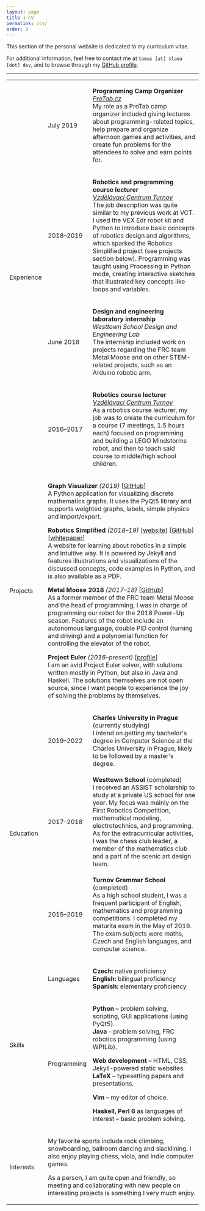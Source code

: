 ```yaml
---
layout: page
title : CV
permalink: /cv/
order: 3
---
```


This section of the personal website is dedicated to my curriculum vitae.

For additional information, feel free to contact me at `tomas [at] slama [dot] dev`, and to browse through my [GitHub profile](https://github.com/xiaoxiae/).

<hr style="margin-bottom: 0;">

<table class="cv-table">

  <tr>
    <td rowspan="4" class="cv-primary-group">
      <p><span>Experience</span></p>
    </td>
    <td class="cv-secondary-group">
      <p><span>July 2019</span></p>
    </td>
    <td class="cv-content-cell">
      <p>
        <strong>Programming Camp Organizer</strong>
		<br>
		<em><a href="http://protab.cz/">ProTab.cz</a></em>
        <br>
        My role as a ProTab camp organizer included giving lectures about programming-related topics, help prepare and organize afternoon games and activities, and create fun problems for the attendees to solve and earn points for.
      </p>
    </td>
  </tr>
  <tr>
    <td class="cv-secondary-group">
      <p><span>2018–2019</span></p>
    </td>
    <td class="cv-content-cell">
      <p>
        <strong>Robotics and programming course lecturer</strong>
		<br>
		<em><a href="http://www.vct.cz/">Vzdělávací Centrum Turnov</a></em>
        <br>
        The job description was quite similar to my previous work at VCT.
		I used the VEX Edr robot kit and Python to introduce basic concepts of robotics design and algorithms, which sparked the Robotics Simplified project (see projects section below).
		Programming was taught using Processing in Python mode, creating interactive sketches that illustrated key concepts like loops and variables.
      </p>
    </td>
  </tr>
  <tr>
    <td class="cv-secondary-group">
      <p><span>June 2018</span></p>
    </td>
    <td class="cv-content-cell">
      <p>
        <strong>Design and engineering laboratory internship</strong>
		<br>
		<em>Westtown School Design and Engineering Lab</em>
        <br>
        The internship included work on projects regarding the FRC team Metal Moose and on other STEM-related projects, such as an Arduino robotic arm.
      </p>
    </td>
  </tr>
  <tr>
    <td class="cv-secondary-group">
      <p><span>2016–2017</span></p>
    </td>
    <td class="cv-content-cell">
      <p>
        <strong>Robotics course lecturer</strong>
		<br>
		<em><a href="http://www.vct.cz/">Vzdělávací Centrum Turnov</a></em>
        <br>
        As a robotics course lecturer, my job was to create the curriculum for a course (7 meetings, 1.5 hours each) focused on programming and building a LEGO Mindstorms robot, and then to teach said course to middle/high school children.
      </p>
    </td>
  </tr>

  <tr class="cv-spacer"></tr>

  <tr>
    <td class="cv-primary-group">
      <p><span>Projects</span></p>
    </td>
    <td colspan="2" class="cv-content-cell">
      <p>
        <strong>Graph Visualizer</strong> <em>(2019)</em> [<a href="https://github.com/xiaoxiae/GraphVisualizer">GitHub</a>]
        <br>
        A Python application for visualizing discrete mathematics graphs.
        It uses the PyQt5 library and supports weighted graphs, labels, simple physics and import/export.
      </p>
      <p>
        <strong>Robotics Simplified</strong> <em>(2018–19)</em> [<a href="http://robotics-simplified.com/">website</a>] [<a href="https://github.com/xiaoxiae/Robotics-Simplified-Website">GitHub</a>] [<a href="https://github.com/xiaoxiae/soc-paper-2019">whitepaper</a>]
        <br>
        A website for learning about robotics in a simple and intuitive way.
        It is powered by Jekyll and features illustrations and visualizations of the discussed concepts, code examples in Python, and is also available as a PDF.
      </p>
      <p>
        <strong>Metal Moose 2018</strong> <em>(2017–18)</em> [<a href="https://github.com/MetalMooseFRC/MetalMoose2018">GitHub</a>]
        <br>
        As a former member of the FRC team Metal Moose and the head of programming, I was in charge of programming our robot for the 2018 Power-Up season.
        Features of the robot include an autonomous language, double PID control (turning and driving) and a polynomial function for controlling the elevator of the robot.
      </p>
      <p>
        <strong>Project Euler </strong> <em>(2016–present)</em> [<a href="https://projecteuler.net/progress=thexiaoxiae">profile</a>]
        <br>
        I am an avid Project Euler solver, with solutions written mostly in Python, but also in Java and Haskell.
        The solutions themselves are not open source, since I want people to experience the joy of solving the problems by themselves.
      </p>
    </td>
  </tr>

  <tr class="cv-spacer"></tr>

  <tr>
    <td rowspan="3" class="cv-primary-group">
      <p><span>Education</span></p>
    </td>
    <td class="cv-secondary-group">
      <p><span>2019–2022</span></p>
    </td>
    <td class="cv-content-cell">
    <p>
      <strong>Charles University in Prague</strong> (currently studying)
      <br>
      I intend on getting my bachelor's degree in Computer Science at the Charles University in Prague, likely to be followed by a master's degree.
    </p>
    </td>
  </tr>
  <tr>
    <td class="cv-secondary-group">
      <p><span>2017–2018</span></p>
  	</td>
    <td class="cv-content-cell">
      <strong>Westtown School</strong> (completed)
      <br>
      I received an ASSIST scholarship to study at a private US school for one year. My focus was mainly on the First Robotics Competition, mathematical modeling, electrotechnics, and programming.
	  As for the extracurricular activities, I was the chess club leader, a member of the mathematics club and a part of the scenic art design team.
    </td>
  </tr>
  <tr>
    <td class="cv-secondary-group">
      <p><span>2015–2019</span></p>
    </td>
    <td class="cv-content-cell">
    <p>
      <strong>Turnov Grammar School</strong> (completed)
      <br>
	  As a high school student, I was a frequent participant of English, mathematics and programming competitions.
	  I completed my maturita exam in the May of 2019. The exam subjects were maths, Czech and English languages, and computer science.
    </p>
    </td>
  </tr>

  <tr class="cv-spacer"></tr>

  <tr>
    <td rowspan="2" class="cv-primary-group">
      <p><span>Skills</span></p>
    </td>
    <td class="cv-secondary-group">
      <p><span>Languages</span></p>
  	</td>
    <td class="cv-content-cell">
      <p>
	  	<strong>Czech: </strong>native proficiency
		<br>
		<strong>English: </strong>bilingual proficiency
		<br>
		<strong>Spanish: </strong>elementary proficiency
      </p>
    </td>
  </tr>
  <tr>
    <td class="cv-secondary-group">
      <p><span>Programming</span></p>
    </td>
    <td class="cv-content-cell">
      <p>
	    <strong>Python</strong> – problem solving, scripting, GUI applications (using PyQt5).
		<br>
		<strong>Java</strong> – problem solving, FRC robotics programming (using WPILib).
      </p>
	  <p>
		<strong>Web development</strong> – HTML, CSS, Jekyll-powered static websites.
		<br>
		<strong>LaTeX</strong> – typesetting papers and presentations.
	  </p>
      <p>
	  	<strong>Vim</strong> – my editor of choice.
      </p>
      <p>
	  	<strong>Haskell, Perl 6</strong> as languages of interest – basic problem solving.
      </p>
    </td>
  </tr>

  <tr class="cv-spacer"></tr>

  <tr>
    <td class="cv-primary-group">
      <p><span>Interests</span></p>
    </td>
    <td colspan="2" class="cv-content-cell">
      <p>
        My favorite sports include rock climbing, snowboarding, ballroom dancing and slacklining.
        I also enjoy playing chess, viola, and indie computer games.
      </p>
      <p>
        As a person, I am quite open and friendly, so meeting and collaborating with new people on interesting projects is something I very much enjoy.
      </p>
    </td>
  </tr>
</table>
